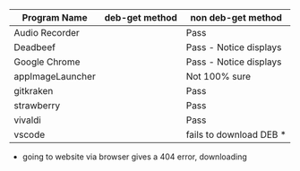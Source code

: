 | Program Name     | deb-get method | non deb-get method       |
| ---------------- | -------------- | ------------------------ |
| Audio Recorder   |                | Pass                     |
| Deadbeef         |                | Pass - Notice displays   |
| Google Chrome    |                | Pass - Notice displays   |
| appImageLauncher |                | Not 100% sure            |
| gitkraken        |                | Pass                     |
| strawberry       |                | Pass                     |
| vivaldi          |                | Pass                     |
| vscode           |                | fails to download DEB \* |

- going to website via browser gives a 404 error, downloading
